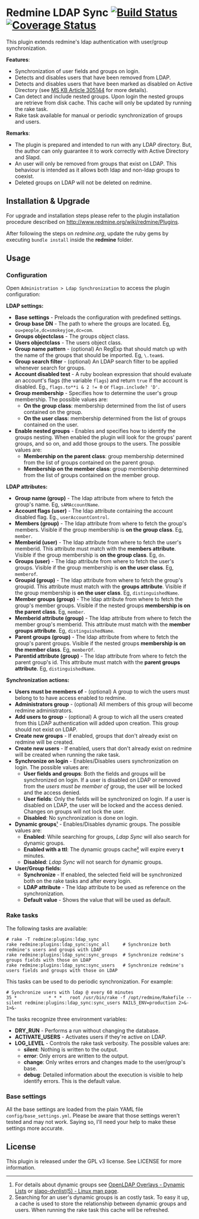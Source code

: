 Redmine LDAP Sync [![Build Status](https://travis-ci.org/thorin/redmine_ldap_sync.png)](https://travis-ci.org/thorin/redmine_ldap_sync) [![Coverage Status](https://coveralls.io/repos/thorin/redmine_ldap_sync/badge.png?branch=master)](https://coveralls.io/r/thorin/redmine_ldap_sync?branch=master)
=================

This plugin extends redmine's ldap authentication with user/group
synchronization.

__Features__:

 * Synchronization of user fields and groups on login.
 * Detects and disables users that have been removed from LDAP.
 * Detects and disables users that have been marked as disabled on Active
 Directory (see [MS KB Article 305144][uacf] for more details).
 * Can detect and include nested groups. Upon login the nested groups are
 retrieve from disk cache. This cache will only be updated by running the rake
 task.
 * Rake task available for manual or periodic synchronization of groups and users.

__Remarks__:

* The plugin is prepared and intended to run with any LDAP directory. But, the author
can only guarantee it to work correctly with Active Directory and Slapd.
* An user will only be removed from groups that exist on LDAP. This behaviour is
intended as it allows both ldap and non-ldap groups to coexist.
* Deleted groups on LDAP will not be deleted on redmine.

Installation & Upgrade
----------------------

For upgrade and installation steps please refer to the plugin installation
procedure described on <http://www.redmine.org/wiki/redmine/Plugins>.

After following the steps on *redmine.org*, update the ruby gems by executing `bundle install` inside the **redmine** folder.

Usage
-----

### Configuration

Open `Administration > Ldap Synchronization` to access the plugin configuration:

**LDAP settings:**

+ **Base settings** - Preloads the configuration with predefined settings.
+ **Group base DN** - The path to where the groups are located. Eg,
  `ou=people,dc=smokeyjoe,dc=com`.
+ **Groups objectclass** - The groups object class.
+ **Users objectclass** - The users object class.
+ **Group name pattern** - (optional) An RegExp that should match up with the
  name of the groups that should be imported. Eg, `\.team$`.
+ **Group search filter** - (optional) An LDAP search filter to be applied
  whenever search for groups.
+ **Account disabled test** - A ruby boolean expression that should evaluate an
  account's flags (the variable `flags`) and return `true` if the account is
  disabled. Eg., `flags.to**i & 2 != 0` or `flags.include? 'D'`.
+ **Group membership** - Specifies how to determine the user's group membership.
  The possible values are:
  - **On the group class**: membership determined from the list of users
    contained on the group.
  - **On the user class**: membership determined from the list of groups
    contained on the user.
+ **Enable nested groups** - Enables and specifies how to identify the groups
  nesting. When enabled the plugin will look for the groups' parent groups, and
  so on, and add those groups to the users. The possible values are:
  - **Membership on the parent class**: group membership determined from the
    list of groups contained on the parent group.
  - **Membership on the member class**: group membership determined from the
    list of groups contained on the member group.

**LDAP attributes:**
+ **Group name (group)** - The ldap attribute from where to fetch the
  group's name. Eg, `sAMAccountName`.
+ **Account flags (user)** - The ldap attribute containing the account disabled
  flag. Eg., `userAccountControl`.
+ **Members (group)** - The ldap attribute from where to fetch the
  group's members. Visible if the group membership is __on the group class__.
  Eg, `member`.
+ **Memberid (user)** - The ldap attribute from where to fetch the
  user's memberid. This attribute must match with the __members attribute__.
  Visible if the group membership is __on the group class__. Eg, `dn`.
+ **Groups (user)** - The ldap attribute from where to fetch the user's
  groups. Visible if the group membership is __on the user class__. Eg,
  `memberof`.
+ **Groupid (group)** - The ldap attribute from where to fetch the
  group's groupid. This attribute must match with the __groups attribute__.
  Visible if the group membership is __on the user class__. Eg,
  `distinguishedName`.
+ **Member groups (group)** - The ldap attribute from where to fetch the
  group's member groups. Visible if the nested groups __membership is on the
  parent class__. Eg, `member`.
+ **Memberid attribute (group)** - The ldap attribute from where to fetch the
  member group's memberid. This attribute must match with the __member groups
  attribute__. Eg, `distinguishedName`.
+ **Parent groups (group)** - The ldap attribute from where to fetch
  the group's parent groups. Visible if the nested groups __membership is on
  the member class__. Eg, `memberOf`.
+ **Parentid attribute (group)** - The ldap attribute from where to fetch the
  parent group's id. This attribute must match with the __parent groups
  attribute__. Eg, `distinguishedName`.

**Synchronization actions:**

+ **Users must be members of** - (optional) A group to wich the users must
  belong to to have access enabled to redmine.
+ **Administrators group** - (optional) All members of this group will become
  redmine administrators.
+ **Add users to group** - (optional) A group to wich all the users created
  from this LDAP authentication will added upon creation. This group should not
  exist on LDAP.
+ **Create new groups** - If enabled, groups that don't already exist on
  redmine will be created.
+ **Create new users** - If enabled, users that don't already exist on redmine
  will be created when running the rake task.
+ **Synchronize on login** - Enables/Disables users synchronization on login. The possible values are:
  - **User fields and groups**: Both the fields and groups will be synchronized on login. If a user is disabled on LDAP or removed from the *users must be member of* group, the user will be locked and the access denied.
  - **User fields**: Only the fields will be synchronized on login. If a user is disabled on LDAP, the user will be locked and the access denied. Changes on groups will not lock the user.
  - **Disabled**: No synchronization is done on login.
+ **Dynamic groups**[¹](#license) - Enables/Disables dynamic groups. The possible values are:
  - **Enabled**: While searching for groups, *Ldap Sync* will also search for dynamic groups.
  - **Enabled with a ttl**: The dynamic groups cache[²](#license) will expire every **t** minutes.
  - **Disabled**: *Ldap Sync* will not search for dynamic groups.
+ **User/Group fields:**
  - **Synchronize** - If enabled, the selected field will be synchronized
    both on the rake tasks and after every login.
  - **LDAP attribute** - The ldap attribute to be used as reference on the
    synchronization.
  - **Default value** - Shows the value that will be used as default.

### Rake tasks

The following tasks are available:

    # rake -T redmine:plugins:ldap_sync
    rake redmine:plugins:ldap_sync:sync_all     # Synchronize both redmine's users and groups with LDAP
    rake redmine:plugins:ldap_sync:sync_groups  # Synchronize redmine's groups fields with those on LDAP
    rake redmine:plugins:ldap_sync:sync_users   # Synchronize redmine's users fields and groups with those on LDAP

This tasks can be used to do periodic synchronization.
For example:

    # Synchronize users with ldap @ every 60 minutes
    35 *            * * *   root /usr/bin/rake -f /opt/redmine/Rakefile --silent redmine:plugins:ldap_sync:sync_users RAILS_ENV=production 2>&- 1>&-

The tasks recognize three environment variables:
+ **DRY_RUN** - Performs a run without changing the database.
+ **ACTIVATE_USERS** - Activates users if they're active on LDAP.
+ **LOG_LEVEL** - Controls the rake task verbosity.
  The possible values are:
  - **silent**: Nothing is written to the output.
  - **error**: Only errors are written to the output.
  - **change**: Only writes errors and changes made to the user/group's base.
  - **debug**: Detailed information about the execution is visible to help identify errors. This is the default value.

### Base settings

All the base settings are loaded from the plain YAML file `config/base_settings.yml`.
Please be aware that those settings weren't tested and may not work.
Saying so, I'll need your help to make these settings more accurate.

License
-------
This plugin is released under the GPL v3 license. See LICENSE for more
 information.


---
1. For details about dynamic groups see [OpenLDAP Overlays - Dynamic Lists][overlays-dynlist] or [slapo-dynlist(5) - Linux man page][slapo-dynlist].
2. Searching for an user's dynamic groups is an costly task. To easy it up, a cache is used to store the relationship between dynamic groups and users. When running the rake task this cache will be refreshed.

[uacf]: http://support.microsoft.com/kb/305144
[overlays-dynlist]: http://www.openldap.org/doc/admin24/overlays.html#Dynamic%20Lists
[slapo-dynlist]: http://www.openldap.org/software/man.cgi?query=slapo-dynlist
